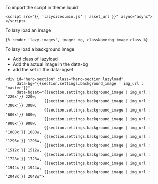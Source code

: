 To import the script in theme.liquid

``` <script src="{{ 'lazysizes.min.js' | asset_url }}" async="async"></script> ```

To lazy load an image

```{% render 'lazy-images', image: bg, className:bg_image_class %}```

To lazy load  a background image

- Add class of lazyload 
- Add the actual image in the data-bg
- add the set in the data-bgset

``` 
<div id="hero-section" class="hero-section lazyload" 
     data-bg="{{section.settings.background_image | img_url : 'master'}}"
     data-bgset="{{section.settings.background_image | img_url : '220x'}} 220w,
                 {{section.settings.background_image | img_url : '300x'}} 300w,
                 {{section.settings.background_image | img_url : '600x'}} 600w,
                 {{section.settings.background_image | img_url : '900x'}} 900w,
                 {{section.settings.background_image | img_url : '1080x'}} 1080w,
                 {{section.settings.background_image | img_url : '1296x'}} 1296w,
                 {{section.settings.background_image | img_url : '1512x'}} 1512w,
                 {{section.settings.background_image | img_url : '1728x'}} 1728w,
                 {{section.settings.background_image | img_url : '1944x'}} 1944w,
                 {{section.settings.background_image | img_url : '2048x'}} 2048w">
```
